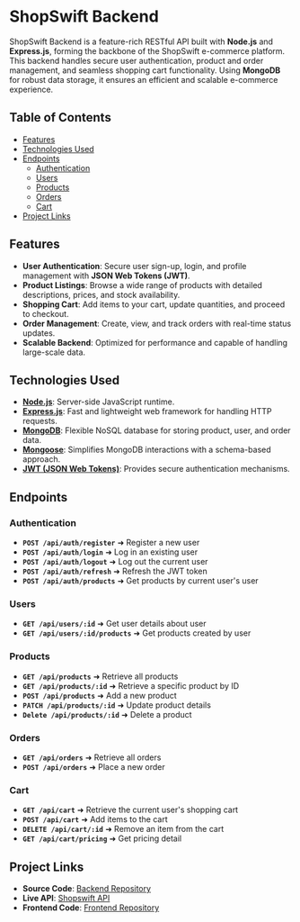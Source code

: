 # ShopSwift Backend

ShopSwift Backend is a feature-rich RESTful API built with **Node.js** and **Express.js**, forming the backbone of the
ShopSwift e-commerce platform. This backend handles secure user authentication, product and order management, and
seamless shopping cart functionality. Using **MongoDB** for robust data storage, it ensures an efficient and scalable
e-commerce experience.

## Table of Contents

- [Features](#features)
- [Technologies Used](#technologies-used)
- [Endpoints](#endpoints)
    - [Authentication](#authentication)
    - [Users](#users)
    - [Products](#products)
    - [Orders](#orders)
    - [Cart](#cart)
- [Project Links](#project-links)

## Features

- **User Authentication**: Secure user sign-up, login, and profile management with **JSON Web Tokens (JWT)**.
- **Product Listings**: Browse a wide range of products with detailed descriptions, prices, and stock availability.
- **Shopping Cart**: Add items to your cart, update quantities, and proceed to checkout.
- **Order Management**: Create, view, and track orders with real-time status updates.
- **Scalable Backend**: Optimized for performance and capable of handling large-scale data.

## Technologies Used

- **[Node.js](https://nodejs.org/)**: Server-side JavaScript runtime.
- **[Express.js](https://expressjs.com/)**: Fast and lightweight web framework for handling HTTP requests.
- **[MongoDB](https://www.mongodb.com/)**: Flexible NoSQL database for storing product, user, and order data.
- **[Mongoose](https://mongoosejs.com/)**: Simplifies MongoDB interactions with a schema-based approach.
- **[JWT (JSON Web Tokens)](https://jwt.io/)**: Provides secure authentication mechanisms.

## Endpoints

### Authentication

- **`POST /api/auth/register`**       ➜ Register a new user
- **`POST /api/auth/login`**          ➜ Log in an existing user
- **`POST /api/auth/logout`**         ➜ Log out the current user
- **`POST /api/auth/refresh`**        ➜ Refresh the JWT token
- **`POST /api/auth/products`**       ➜ Get products by current user's user

### Users

- **`GET /api/users/:id`**            ➜ Get user details about user
- **`GET /api/users/:id/products`**    ➜ Get products created by user

### Products

- **`GET /api/products`**             ➜ Retrieve all products
- **`GET /api/products/:id`**         ➜ Retrieve a specific product by ID
- **`POST /api/products`**            ➜ Add a new product
- **`PATCH /api/products/:id`**       ➜ Update product details
- **`Delete /api/products/:id`**      ➜ Delete a product

### Orders

- **`GET /api/orders`**               ➜ Retrieve all orders
- **`POST /api/orders`**              ➜ Place a new order

### Cart

- **`GET /api/cart`**                 ➜ Retrieve the current user's shopping cart
- **`POST /api/cart`**                ➜ Add items to the cart
- **`DELETE /api/cart/:id`**          ➜ Remove an item from the cart
- **`GET /api/cart/pricing`**      ➜ Get pricing detail

## Project Links

- **Source Code**:  [Backend Repository](https://github.com/sam4web/shopswift-backend)
- **Live API**: [Shopswift API](https://shopswift-backend-fiw1.onrender.com/)
- **Frontend Code**: [Frontend Repository](https://github.com/sam4web/shopswift-frontend)